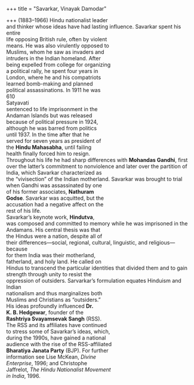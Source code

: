 +++
title = "Savarkar, Vinayak Damodar"

+++
(1883–1966) Hindu nationalist leader  
and thinker whose ideas have had lasting influence. Savarkar spent his entire  
life opposing British rule, often by violent  
means. He was also virulently opposed to  
Muslims, whom he saw as invaders and  
intruders in the Indian homeland. After  
being expelled from college for organizing  
a political rally, he spent four years in  
London, where he and his compatriots  
learned bomb-making and planned  
political assassinations. In 1911 he was  
610  
Satyavati  
sentenced to life imprisonment in the  
Andaman Islands but was released  
because of political pressure in 1924,  
although he was barred from politics  
until 1937. In the time after that he  
served for seven years as president of  
the **Hindu Mahasabha**, until failing  
health finally forced him to resign.  
Throughout his life he had sharp differences with **Mohandas Gandhi**, first  
over the latter’s commitment to nonviolence and later over the partition of  
India, which Savarkar characterized as  
the “vivisection” of the Indian motherland. Savarkar was brought to trial  
when Gandhi was assassinated by one  
of his former associates, **Nathuram**  
**Godse**. Savarkar was acquitted, but the  
accusation had a negative affect on the  
rest of his life.  
Savarkar’s keynote work, **Hindutva**,  
was composed and committed to memory while he was imprisoned in the  
Andamans. His central thesis was that  
the Hindus were a nation, despite all of  
their differences—social, regional, cultural, linguistic, and religious—because  
for them India was their motherland,  
fatherland, and holy land. He called on  
Hindus to transcend the particular identities that divided them and to gain  
strength through unity to resist the  
oppression of outsiders. Sarvarkar’s formulation equates Hinduism and Indian  
nationalism and thus marginalizes both  
Muslims and Christians as “outsiders.”  
His ideas profoundly influenced **Dr.**  
**K. B. Hedgewar**, founder of the  
**Rashtriya Svayamsevak Sangh** (RSS).  
The RSS and its affiliates have continued  
to stress some of Savarkar’s ideas, which,  
during the 1990s, have gained a national  
audience with the rise of the RSS-affiliated  
**Bharatiya Janata Party** (BJP). For further  
information see Lise McKean, *Divine*  
*Enterprise*, 1996; and Christophe  
Jaffrelot, *The Hindu Nationalist Movement*  
*in India*, 1996.
